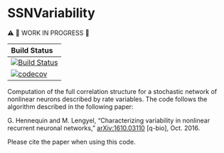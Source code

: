 # SSNVariability

:warning: :construction: WORK IN PROGRESS :construction:

| **Build Status**                                                      |
|:--------------------------------------------------------------------- |
| [![Build Status](https://github.com/dylanfesta/SSNVariability.jl/workflows/CI/badge.svg)](https://github.com/dylanfesta/SSNVariability.jl/actions) 
[![codecov](https://codecov.io/gh/dylanfesta/SSNVariability.jl/branch/dev/graph/badge.svg?token=YBcSuR451j)](https://codecov.io/gh/dylanfesta/SSNVariability.jl)|

Computation of the full correlation structure for a stochastic network of nonlinear neurons described by rate variables.  The code follows the algorithm described in the following paper:

G. Hennequin and M. Lengyel, “Characterizing variability in nonlinear recurrent neuronal networks,” [arXiv:1610.03110](http://arxiv.org/abs/1610.03110) [q-bio], Oct. 2016.

Please cite the paper when using this code.
